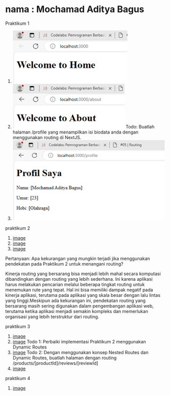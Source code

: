 # nama : Mochamad Aditya Bagus

Praktikum 1
1. ![image](image/1.png)
2. ![image](image/2.png)
Todo: Buatlah halaman /profile yang menampilkan isi biodata anda dengan menggunakan routing di NextJS.
3. ![image](image/3.png)

praktikum 2
1. [image](image/2.1.png)
2. [image](image/2.2.png)
3. [image](image/2.3.png)

Pertanyaan: Apa kekurangan yang mungkin terjadi jika menggunakan pendekatan pada Praktikum 2 untuk menangani routing?

Kinerja routing yang bersarang bisa menjadi lebih mahal secara komputasi dibandingkan dengan routing yang lebih sederhana. Ini karena aplikasi harus melakukan pencarian melalui beberapa tingkat routing untuk menemukan rute yang tepat. Hal ini bisa memiliki dampak negatif pada kinerja aplikasi, terutama pada aplikasi yang skala besar dengan lalu lintas yang tinggi.Meskipun ada kekurangan ini, pendekatan routing yang bersarang masih sering digunakan dalam pengembangan aplikasi web, terutama ketika aplikasi menjadi semakin kompleks dan memerlukan organisasi yang lebih terstruktur dari routing. 


praktikum 3
1. [image](image/3.1.png)
2. [image](image/3.2.png)
Todo 1: Perbaiki implementasi Praktikum 2 menggunakan Dynamic Routes
3. [image](image/3.3.png)
Todo 2: Dengan menggunakan konsep Nested Routes dan Dynamic Routes, buatlah halaman dengan routing /products/[productId]/reviews/[reviewId]
4. [image](image/3.4.png)

praktikum 4
1. [image](image/4.1.png)